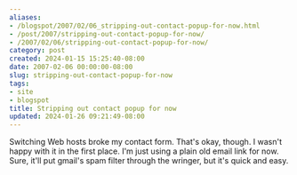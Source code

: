 ```yaml
---
aliases:
- /blogspot/2007/02/06_stripping-out-contact-popup-for-now.html
- /post/2007/stripping-out-contact-popup-for-now/
- /2007/02/06/stripping-out-contact-popup-for-now/
category: post
created: 2024-01-15 15:25:40-08:00
date: 2007-02-06 00:00:00-08:00
slug: stripping-out-contact-popup-for-now
tags:
- site
- blogspot
title: Stripping out contact popup for now
updated: 2024-01-26 09:21:49-08:00
---
```


Switching Web hosts broke my contact form. That's okay, though. I wasn't happy with it in the first place. I'm just using a plain old email link for now. Sure, it'll put gmail's spam filter through the wringer, but it's quick and easy.
